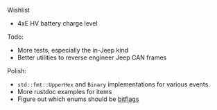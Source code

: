 Wishlist
* 4xE HV battery charge level

Todo:
* More tests, especially the in-Jeep kind
* Better utilities to reverse engineer Jeep CAN frames

Polish:
* `std::fmt::UpperHex` and `Binary` implementations for various events.
* More rustdoc examples for items
* Figure out which enums should be [bitflags](https://rust-lang.github.io/api-guidelines/type-safety.html#c-bitflag)
